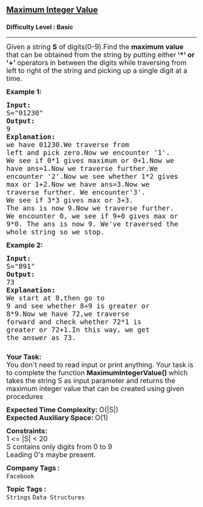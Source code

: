 <h2><a href="https://practice.geeksforgeeks.org/problems/maximum-integer-value1434/1?page=3&difficulty[]=-1&category[]=Strings&sortBy=submissions">Maximum Integer Value</a></h2><h3>Difficulty Level : Basic</h3><hr><div class="problems_problem_content__Xm_eO"><p><span style="font-size:18px">Given a string <strong>S</strong> of digits(0-9).Find the <strong>maximum value</strong> that can be obtained from the string by putting either<strong> '*' or '+' </strong>operators in between the digits while traversing from left to right of the string and picking up a single digit at a time.</span></p>

<p><span style="font-size:18px"><strong>Example 1:</strong></span></p>

<pre><span style="font-size:18px"><strong>Input: 
</strong>S="01230"
<strong>Output: 
</strong>9
<strong>Explanation: 
</strong>we have 01230.We traverse from 
left and pick zero.Now we encounter '1'. 
We see if 0*1 gives maximum or 0+1.Now we 
have ans=1.Now we traverse further.We 
encounter '2'.Now we see whether 1*2 gives 
max or 1+2.Now we have ans=3.Now we 
traverse further. We encounter'3'.
We see if 3*3 gives max or 3+3.
The ans is now 9.Now we traverse further. 
We encounter 0, we see if 9+0 gives max or 
9*0. The ans is now 9. We've traversed the
whole string so we stop.</span></pre>

<p><strong><span style="font-size:18px">Example 2:</span></strong></p>

<pre><span style="font-size:18px"><strong>Input:</strong> 
S="891"
<strong>Output:</strong> 
73
<strong>Explanation:
</strong>We start at 8,then go to
9 and see whether 8+9 is greater or
8*9.Now we have 72,we traverse 
forward and check whether 72*1 is 
greater or 72+1.In this way, we get 
the answer as 73.
</span>
</pre>

<p><span style="font-size:18px"><strong>Your Task:</strong><br>
You don't need to read input or print anything. Your task is to complete the function <strong>MaximumIntegerValue()&nbsp;</strong>which takes the string&nbsp;S&nbsp;as input parameter&nbsp;and returns the maximum integer value that can be&nbsp;created using given procedures</span></p>

<p><span style="font-size:18px"><strong>Expected Time Complexity:&nbsp;</strong>O(|S|)<br>
<strong>Expected Auxiliary Space:&nbsp;</strong>O(1)</span></p>

<p><span style="font-size:18px"><strong>Constraints:</strong><br>
1 &lt;= |S|&nbsp;&lt;&nbsp;20<br>
S contains only digits from 0 to 9<br>
Leading 0's maybe present.</span></p>
</div><p><span style=font-size:18px><strong>Company Tags : </strong><br><code>Facebook</code>&nbsp;<br><p><span style=font-size:18px><strong>Topic Tags : </strong><br><code>Strings</code>&nbsp;<code>Data Structures</code>&nbsp;